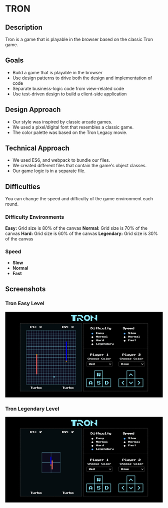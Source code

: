# TRON

## Description

Tron is a game that is playable in the browser based on the classic Tron game.

## Goals

* Build a game that is playable in the browser
* Use design patterns to drive both the design and implementation of code
* Separate business-logic code from view-related code
* Use test-driven design to build a client-side application

## Design Approach

* Our style was inspired by classic arcade games.
* We used a pixel/digital font that resembles a classic game.
* The color palette was based on the Tron Legacy movie.

## Technical Approach

* We used ES6, and webpack to bundle our files.
* We created different files that contain the game's object classes.
* Our game logic is in a separate file.

## Difficulties

You can change the speed and difficulty of the game environment each round.

### Difficulty Environments

**Easy:** Grid size is 80% of the canvas
**Normal:** Grid size is 70% of the canvas
**Hard:** Grid size is 60% of the canvas
**Legendary:** Grid size is 30% of the canvas

### Speed
* **Slow**
* **Normal**
* **Fast**

## Screenshots

### Tron Easy Level

![Tron Easy level](./screenshots/tron_easy.png)

### Tron Legendary Level

![Tron Legendary level](./screenshots/tron_legendary.png)
